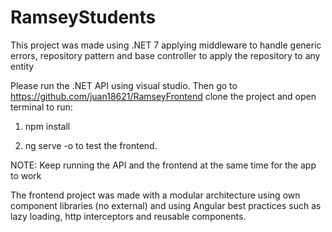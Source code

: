 # RamseyStudents

This project was made using .NET 7 applying middleware to handle generic errors, repository pattern and base controller to apply the repository to any entity

Please run the .NET API using visual studio. Then go to https://github.com/juan18621/RamseyFrontend clone the project and open terminal to run:

1. npm install

2. ng serve -o to test the frontend.

NOTE: Keep running the API and the frontend at the same time for the app to work

The frontend project was made with a modular architecture using own component libraries (no external) and using Angular best practices such as lazy loading, http interceptors and reusable components.
